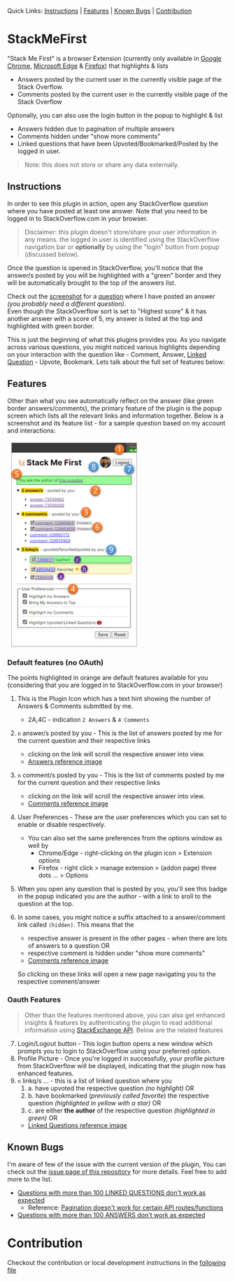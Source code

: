 Quick Links: [Instructions](#instructions) | [Features](#features) | [Known Bugs](#known-bugs) | [Contribution](#contribution)

# StackMeFirst

"Stack Me First" is a browser Extension (currently only available in [Google Chrome][1], [Microsoft Edge][2] & [Firefox][3]) that highlights & lists

- Answers posted by the current user in the currently visible page of the Stack Overflow.
- Comments posted by the current user in the currently visible page of the Stack Overflow

Optionally, you can also use the login button in the popup to highlight & list

- Answers hidden due to pagination of multiple answers
- Comments hidden under "show more comments"
- Linked questions that have been Upvoted/Bookmarked/Posted by the logged in user.

> Note: this does not store or share any data externally.

## Instructions

In order to see this plugin in action, open any StackOverflow question where you have posted at least one answer. Note that you need to be logged in to StackOverflow.com in your browser.

> Disclaimer: this plugin doesn't store/share your user information in any means. the logged in user is identified using the StackOverflow navigation bar or **optionally** by using the "login" button from popup (discussed below).

Once the question is opened in StackOverflow, you'll notice that the answer/s posted by you will be highlighted with a "green" border and they will be automatically brought to the top of the answers list.

Check out the [screenshot][4] for a [question][5] where I have posted an answer _(you probably need a different question)_.\
Even though the StackOverflow sort is set to "Highest score" & it has another answer with a score of 5, my answer is listed at the top and highlighted with green border.

This is just the beginning of what this plugins provides you. As you navigate across various questions, you might noticed various highlights depending on your interaction with the question like - Comment, Answer, [Linked Question][6] - Upvote, Bookmark. Lets talk about the full set of features below:

## Features

Other than what you see automatically reflect on the answer (like green border answers/comments), the primary feature of the plugin is the popup screen which lists all the relevant links and information together. Below is a screenshot and its feature list - for a sample question based on my account and interactions:

<img src="./Assets/Screenshots/Popup%20Instructions.png" alt="Screenshot of Popup window of 'Stack Me First' plugin" width="300"/>

### Default features (no OAuth)

The points highlighted in orange are default features available for you (considering that you are logged in to StackOverflow.com in your browser)

1.  This is the Plugin Icon which has a text hint showing the number of Answers & Comments submitted by me.
    - 2A,4C - indication `2 Answers` & `4 Comments`
2.  `n` answer/s posted by you - This is the list of answers posted by me for the current question and their respective links
    - clicking on the link will scroll the respective answer into view.
    - [Answers reference image][4]
3.  `n` comment/s posted by you - This is the list of comments posted by me for the current question and their respective links
    - clicking on the link will scroll the respective answer into view.
    - [Comments reference image][7]
4.  User Preferences - These are the user preferences which you can set to enable or disable respectively.
    - You can also set the same preferences from the options window as well by
      - Chrome/Edge - right-clicking on the plugin icon > Extension options
      - Firefox - right click > manage extension > (addon page) three dots ... > Options
5.  When you open any question that is posted by you, you'll see this badge in the popup indicated you are the author - with a link to sroll to the question at the top.
6.  In some cases, you might notice a suffix attached to a answer/comment link called `(hidden)`. This means that the

    - respective answer is present in the other pages - when there are lots of answers to a question OR
    - respective comment is hidden under "show more comments"
    - [Comments reference image][7]

    So clicking on these links will open a new page navigating you to the respective comment/answer

### Oauth Features

> Other than the features mentioned above, you can also get enhanced insights & features by authenticating the plugin to read additional information using [StackExchange API][8]. Below are the related features

7.  Login/Logout button - This login button opens a new window which prompts you to login to StackOverflow using your preferred option.
8.  Profile Picture - Once you're logged in successfully, your profile picture from StackOverflow will be displayed, indicating that the plugin now has enhanced features.
9.  `n` linkq/s ... - this is a list of linked question where you
    1.  a. have upvoted the respective question _(no highlight)_ OR
    2.  b. have bookmarked (_previously called favorite_) the respective question _(highlighted in yellow with a star)_ OR
    3.  c. are either **the author** of the respective question _(highlighted in green)_ OR
    - [Linked Questions reference image][6]

## Known Bugs

I'm aware of few of the issue with the current version of the plugin, You can check out the [issue page of this repository][9] for more details. Feel free to add more to the list.

- [Questions with more than 100 LINKED QUESTIONS don't work as expected][10]
  - Reference: [Pagination doesn't work for certain API routes/functions][11]
- [Questions with more than 100 ANSWERS don't work as expected][12]

# Contribution

Checkout the contribution or local development instructions in the [following file][13]

[1]: https://chrome.google.com/webstore/detail/stack-me-first/pmjhehdfjfahnlgdblnhhfcimegodmnj
[2]: https://microsoftedge.microsoft.com/addons/detail/stack-me-first/andilefigneejkadafmdfcmjdnabfbhi
[3]: https://addons.mozilla.org/en-US/firefox/addon/stack-me-first/
[4]: ./Assets/Screenshots/Highlight_Sort%20answers.png
[5]: https://stackoverflow.com/q/20686440/6908282
[6]: ./Assets//Screenshots/Highlight%20Linked%20Questions.png
[7]: ./Assets/Screenshots/Highlight%20comments.png
[8]: https://api.stackexchange.com/docs
[9]: https://github.com/AnweshGangula/StackMeFirst/issues
[10]: https://github.com/AnweshGangula/StackMeFirst/issues/43
[11]: https://meta.stackexchange.com/questions/307314/pagination-doesnt-work-for-certain-api-routes-functions
[12]: https://github.com/AnweshGangula/StackMeFirst/issues/45
[13]: ./Contribution.md
